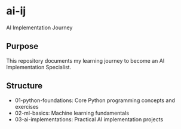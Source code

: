 # ai-ij
AI Implementation Journey 
## Purpose
This repository documents my learning journey to become an AI Implementation Specialist.

## Structure
- 01-python-foundations: Core Python programming concepts and exercises
- 02-ml-basics: Machine learning fundamentals
- 03-ai-implementations: Practical AI implementation projects

